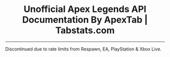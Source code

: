 <p align="center">
  <h1 align="center">Unofficial Apex Legends API Documentation
By ApexTab | Tabstats.com</h3>
</p>

<hr>

Discontinued due to rate limits from Respawn, EA, PlayStation & Xbox Live.
